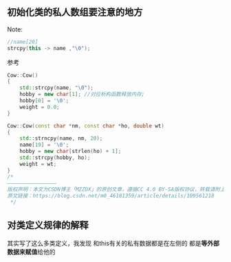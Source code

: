 ## 初始化类的私人数组要注意的地方
Note:
```cpp
//name[20]
strcpy(this -> name ,"\0");
```
参考
```cpp
Cow::Cow()
{
    std::strcpy(name, "\0");
    hobby = new char[1]; //对应析构函数释放内存;
    hobby[0] = '\0';
    weight = 0.0;
}

Cow::Cow(const char *nm, const char *ho, double wt)
{
    std::strncpy(name, nm, 20);
    name[19] = '\0';
    hobby = new char[strlen(ho) + 1];
    std::strcpy(hobby, ho);
    weight = wt;
}
/*
————————————————
版权声明：本文为CSDN博主「MZZDX」的原创文章，遵循CC 4.0 BY-SA版权协议，转载请附上原文出处链接及本声明。
原文链接：https://blog.csdn.net/m0_46181359/article/details/109561218
 */

```

## 对类定义规律的解释
其实写了这么多类定义，我发现
和this有关的私有数据都是在左侧的
都是**等外部数据来赋值**给他的

## 